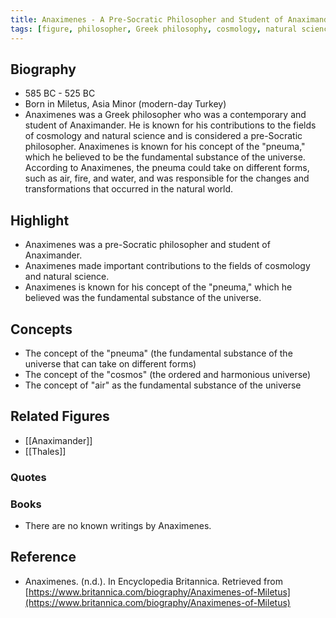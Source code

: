 ```yaml
---
title: Anaximenes - A Pre-Socratic Philosopher and Student of Anaximander 
tags: [figure, philosopher, Greek philosophy, cosmology, natural science]
---
```

## Biography

-   585 BC - 525 BC
-   Born in Miletus, Asia Minor (modern-day Turkey)
-   Anaximenes was a Greek philosopher who was a contemporary and student of Anaximander. He is known for his contributions to the fields of cosmology and natural science and is considered a pre-Socratic philosopher. Anaximenes is known for his concept of the "pneuma," which he believed to be the fundamental substance of the universe. According to Anaximenes, the pneuma could take on different forms, such as air, fire, and water, and was responsible for the changes and transformations that occurred in the natural world.

## Highlight

-   Anaximenes was a pre-Socratic philosopher and student of Anaximander.
-   Anaximenes made important contributions to the fields of cosmology and natural science.
-   Anaximenes is known for his concept of the "pneuma," which he believed was the fundamental substance of the universe.

## Concepts

-   The concept of the "pneuma" (the fundamental substance of the universe that can take on different forms)
-   The concept of the "cosmos" (the ordered and harmonious universe)
-   The concept of "air" as the fundamental substance of the universe

## Related Figures

-   [[Anaximander]]
-   [[Thales]]

### Quotes

### Books

-   There are no known writings by Anaximenes.

## Reference

-   Anaximenes. (n.d.). In Encyclopedia Britannica. Retrieved from [https://www.britannica.com/biography/Anaximenes-of-Miletus](https://www.britannica.com/biography/Anaximenes-of-Miletus)